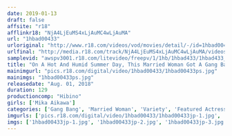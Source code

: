 ```yaml
---
date: 2019-01-13
draft: false
affsite: "r18"
afflinkr18: "NjA4LjEuMS4xLjAuMC4wLjAuMA"
url: "1hbad00433"
urloriginal: "http://www.r18.com/videos/vod/movies/detail/-/id=1hbad00433"
urlfinal: "http://media.r18.com/track/NjA4LjEuMS4xLjAuMC4wLjAuMA/videos/vod/movies/detail/-/id=1hbad00433"
samplevid: "awspv3001.r18.com/litevideo/freepv/1/1hb/1hbad433/1hbad433_dmb_w.mp4"
title: "On A Hot And Humid Summer Day, This Married Woman Got A Gang Bang Night Visit, And She Experienced Pleasures She Could Never Taste From Her Emotionally Dead Marriage, And Now Her Body Was Buzzing With So Much Sensual Pleasure It Was Like She Was Being Shocked With Electricity. She Could Never Tell Her Husband, But Once Her Body Was Ripened Like This With Lust For Other Men, She Offered It Out For Consecutive Creampie Ecstasy And Accepted Every Offering Of Semen Mika Aikawa"
mainimgurl: "pics.r18.com/digital/video/1hbad00433/1hbad00433ps.jpg"
mainimgs: "1hbad00433ps.jpg"
releasedate: "Aug. 01, 2018"
duration: 129
productioncomp: "Hibino"
girls: ['Mika Aikawa']
categories: ['Gang Bang', 'Married Woman', 'Variety', 'Featured Actress', 'Creampie', 'Hi-Def']
imgurls: ['pics.r18.com/digital/video/1hbad00433/1hbad00433jp-1.jpg', 'pics.r18.com/digital/video/1hbad00433/1hbad00433jp-2.jpg', 'pics.r18.com/digital/video/1hbad00433/1hbad00433jp-3.jpg', 'pics.r18.com/digital/video/1hbad00433/1hbad00433jp-4.jpg', 'pics.r18.com/digital/video/1hbad00433/1hbad00433jp-5.jpg', 'pics.r18.com/digital/video/1hbad00433/1hbad00433jp-6.jpg', 'pics.r18.com/digital/video/1hbad00433/1hbad00433jp-7.jpg', 'pics.r18.com/digital/video/1hbad00433/1hbad00433jp-8.jpg', 'pics.r18.com/digital/video/1hbad00433/1hbad00433jp-9.jpg', 'pics.r18.com/digital/video/1hbad00433/1hbad00433jp-10.jpg', 'pics.r18.com/digital/video/1hbad00433/1hbad00433jp-11.jpg', 'pics.r18.com/digital/video/1hbad00433/1hbad00433jp-12.jpg', 'pics.r18.com/digital/video/1hbad00433/1hbad00433jp-13.jpg', 'pics.r18.com/digital/video/1hbad00433/1hbad00433jp-14.jpg', 'pics.r18.com/digital/video/1hbad00433/1hbad00433jp-15.jpg', 'pics.r18.com/digital/video/1hbad00433/1hbad00433jp-16.jpg', 'pics.r18.com/digital/video/1hbad00433/1hbad00433jp-17.jpg', 'pics.r18.com/digital/video/1hbad00433/1hbad00433jp-18.jpg', 'pics.r18.com/digital/video/1hbad00433/1hbad00433jp-19.jpg', 'pics.r18.com/digital/video/1hbad00433/1hbad00433jp-20.jpg']
imgs: ['1hbad00433jp-1.jpg', '1hbad00433jp-2.jpg', '1hbad00433jp-3.jpg', '1hbad00433jp-4.jpg', '1hbad00433jp-5.jpg', '1hbad00433jp-6.jpg', '1hbad00433jp-7.jpg', '1hbad00433jp-8.jpg', '1hbad00433jp-9.jpg', '1hbad00433jp-10.jpg', '1hbad00433jp-11.jpg', '1hbad00433jp-12.jpg', '1hbad00433jp-13.jpg', '1hbad00433jp-14.jpg', '1hbad00433jp-15.jpg', '1hbad00433jp-16.jpg', '1hbad00433jp-17.jpg', '1hbad00433jp-18.jpg', '1hbad00433jp-19.jpg', '1hbad00433jp-20.jpg']
---
```

